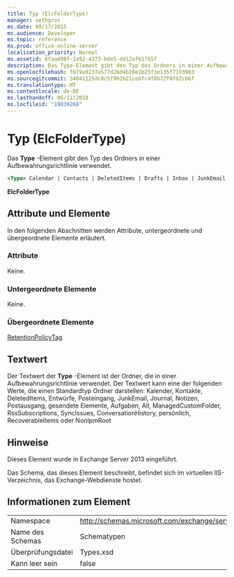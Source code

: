 ```yaml
---
title: Typ (ElcFolderType)
manager: sethgros
ms.date: 09/17/2015
ms.audience: Developer
ms.topic: reference
ms.prod: office-online-server
localization_priority: Normal
ms.assetid: 6faad98f-1a92-4373-bde5-dd12af61765f
description: Das Type-Element gibt den Typ des Ordners in einer Aufbewahrungsrichtlinie verwendet.
ms.openlocfilehash: f679a9237a577d26d4b28e1b25f3e135f7193903
ms.sourcegitcommit: 34041125dc8c5f993b21cebfc4f8b72f0fd2cb6f
ms.translationtype: MT
ms.contentlocale: de-DE
ms.lasthandoff: 06/11/2018
ms.locfileid: "19839268"
---
```

# <a name="type-elcfoldertype"></a>Typ (ElcFolderType)

Das **Type** -Element gibt den Typ des Ordners in einer Aufbewahrungsrichtlinie verwendet. 
  
```XML
<Type> Calendar | Contacts | DeletedItems | Drafts | Inbox | JunkEmail | Journal | Notes | Outbox | SentItems | Tasks | All | ManagedCustomFolder | RssSubscriptions | SyncIssues | ConversationHistory | Personal | RecoverableItems | NonIpmRoot <Type>
```

 **ElcFolderType**
## <a name="attributes-and-elements"></a>Attribute und Elemente

In den folgenden Abschnitten werden Attribute, untergeordnete und übergeordnete Elemente erläutert.
  
### <a name="attributes"></a>Attribute

Keine.
  
### <a name="child-elements"></a>Untergeordnete Elemente

Keine.
  
### <a name="parent-elements"></a>Übergeordnete Elemente

[RetentionPolicyTag](retentionpolicytag.md)
  
## <a name="text-value"></a>Textwert

Der Textwert der **Type** -Element ist der Ordner, die in einer Aufbewahrungsrichtlinie verwendet. Der Textwert kann eine der folgenden Werte, die einen Standardtyp Ordner darstellen: Kalender, Kontakte, DeletedItems, Entwürfe, Posteingang, JunkEmail, Journal, Notizen, Postausgang, gesendete Elemente, Aufgaben, All, ManagedCustomFolder, RssSubscriptions, SyncIssues, ConversationHistory, persönlich, RecoverableItems oder NonIpmRoot 
  
## <a name="remarks"></a>Hinweise

Dieses Element wurde in Exchange Server 2013 eingeführt.
  
Das Schema, das dieses Element beschreibt, befindet sich im virtuellen IIS-Verzeichnis, das Exchange-Webdienste hostet.
  
## <a name="element-information"></a>Informationen zum Element

|||
|:-----|:-----|
|Namespace  <br/> |http://schemas.microsoft.com/exchange/services/2006/types  <br/> |
|Name des Schemas  <br/> |Schematypen  <br/> |
|Überprüfungsdatei  <br/> |Types.xsd  <br/> |
|Kann leer sein  <br/> |false  <br/> |
   


